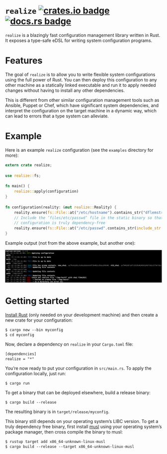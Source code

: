 # `realize` [![crates.io badge](https://img.shields.io/crates/v/realize.svg)](https://crates.io/crates/realize) [![docs.rs badge](https://docs.rs/realize/badge.svg)](https://docs.rs/realize)

`realize` is a blazingly fast configuration management library written in Rust.
It exposes a type-safe eDSL for writing system configuration programs.

# Features

The goal of `realize` is to allow you to write flexible system configurations
using the full power of Rust. You can then deploy this configuration to any
other machine as a statically linked executable and run it to apply needed
changes without having to install any other dependencies.

This is different from other similar configuration management tools such as
Ansible, Puppet or Chef, which have significant system dependencies, and
interpret the configuration on the target machine in a dynamic way, which can
lead to errors that a type system can alleviate.

# Example

Here is an example `realize` configuration (see the `examples` directory for
more):

```rust
extern crate realize;

use realize::fs;

fn main() {
    realize::apply(configuration)
}

fn configuration(reality: &mut realize::Reality) {
    reality.ensure(fs::File::at("/etc/hostname").contains_str("dflemstr-desktop"));
    // Include the ’files/etc/passwd’ file in the static binary so that the
    // configuration is truly dependency-free
    reality.ensure(fs::File::at("/etc/passwd".contains_str(include_str!("files/etc/passwd"))));
}
```

Example output (not from the above example, but another one):

![example output](./image/realize-screenshot.png)

# Getting started

[Install Rust](https://www.rust-lang.org/install.html) (only needed on your
development machine) and then create a new crate for your configuration:

    $ cargo new --bin myconfig
    $ cd myconfig
    
Now, declare a dependency on `realize` in your `Cargo.toml` file:

    [dependencies]
    realize = "*"

You’re now ready to put your configuration in `src/main.rs`.  To apply the configuration locally, just run:

    $ cargo run

To get a binary that can be deployed elsewhere, build a release binary:

    $ cargo build --release

The resulting binary is in `target/release/myconfig`.

This binary still depends on your operating system’s LIBC version. To get a
truly dependency free binary, first install [musl](https://www.musl-libc.org/)
using your operating system’s package manager, then cross compile the binary to
musl:

    $ rustup target add x86_64-unknown-linux-musl
    $ cargo build --release --target x86_64-unknown-linux-musl
